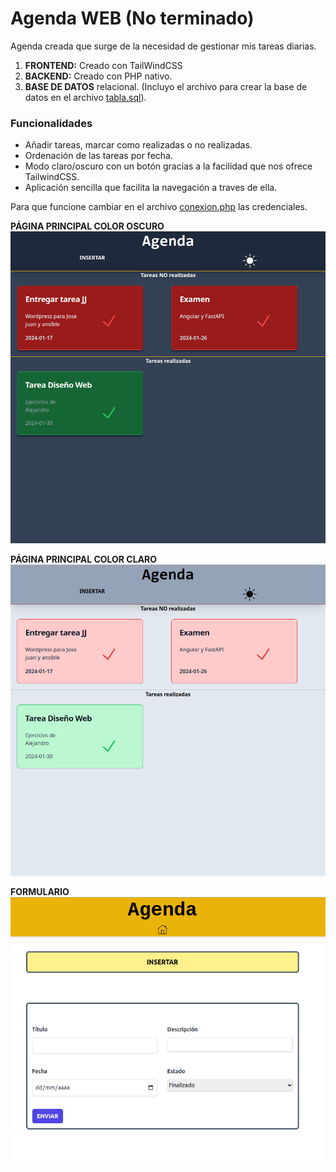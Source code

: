 # Agenda WEB (No terminado)

Agenda creada que surge de la necesidad de gestionar mis tareas diarias.

1. __FRONTEND:__ Creado con TailWindCSS
2. __BACKEND:__ Creado con PHP nativo.
3. __BASE DE DATOS__ relacional. (Incluyo el archivo para crear la base de datos en el archivo [tabla.sql](./bd/tabla.sql)).

### Funcionalidades

- Añadir tareas, marcar como realizadas o no realizadas.
- Ordenación de las tareas por fecha.
- Modo claro/oscuro con un botón gracias a la facilidad que nos ofrece TailwindCSS.
- Aplicación sencilla que facilita la navegación a traves de ella.


Para que funcione cambiar en el archivo [conexion.php](./pages/conexion.php) las credenciales.

__PÁGINA PRINCIPAL COLOR OSCURO__
![Página principal](./src/img/oscuro.png)

__PÁGINA PRINCIPAL COLOR CLARO__
![Página principal](./src/img/claro.png)


__FORMULARIO__
![Formulario](./src/img/form.png)